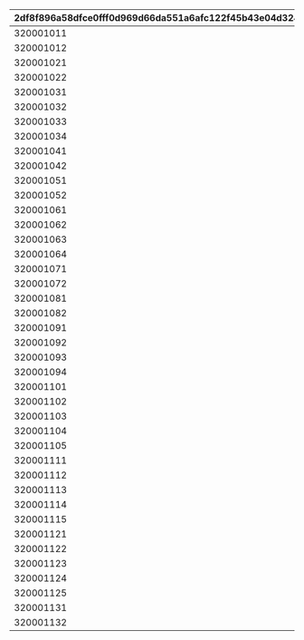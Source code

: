 |2df8f896a58dfce0fff0d969d66da551a6afc122f45b43e04d3241b2c35d0f93|2610be2f38092e6a58aeba3060b2bf739510f6386eae164ac99f9273af78f5b8|18f83f36ac58ec370c06ffdb29ad98eca2bb44955f2b3e631bd6ee22444427c5|76bef5f3a16b6dd8213a970dd4af81aa81740bc018dd15986d99bdb71a458ae9|2f30c8824baf9904bba750474b2c41b4d570fc57da0d6b6a401083ab42f3ae4a|
| --- | --- | --- | --- | --- |
|320001011|25011|32000101|1000|2|
|320001012|25012|32000101|1000|2|
|320001021|25013|32000102|1000|2|
|320001022|25014|32000102|1000|2|
|320001031|91002|32000103|1000|8|
|320001032|94002|32000103|3000000|12|
|320001033|25015|32000103|1000|2|
|320001034|25021|32000103|1000|2|
|320001041|25013|32000104|1000|2|
|320001042|25014|32000104|1000|2|
|320001051|25012|32000105|1000|2|
|320001052|25015|32000105|1000|2|
|320001061|91002|32000106|1000|8|
|320001062|94002|32000106|3000000|12|
|320001063|25011|32000106|1000|2|
|320001064|25021|32000106|1000|2|
|320001071|25014|32000107|1000|2|
|320001072|25015|32000107|1000|2|
|320001081|25011|32000108|1000|2|
|320001082|25013|32000108|1000|2|
|320001091|91002|32000109|1000|8|
|320001092|94002|32000109|3000000|12|
|320001093|25012|32000109|1000|2|
|320001094|25021|32000109|1000|2|
|320001101|25011|32000110|3000|2|
|320001102|25012|32000110|3000|2|
|320001103|25013|32000110|3000|2|
|320001104|25014|32000110|3000|2|
|320001105|25015|32000110|3000|2|
|320001111|25011|32000111|3000|2|
|320001112|25012|32000111|3000|2|
|320001113|25013|32000111|3000|2|
|320001114|25014|32000111|3000|2|
|320001115|25015|32000111|3000|2|
|320001121|25011|32000112|3000|2|
|320001122|25012|32000112|3000|2|
|320001123|25013|32000112|3000|2|
|320001124|25014|32000112|3000|2|
|320001125|25015|32000112|3000|2|
|320001131|21953|32000113|1|2|
|320001132|25021|32000113|2000|2|